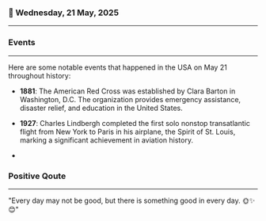 ### 📅 Wednesday, 21 May, 2025
------
### Events
------
Here are some notable events that happened in the USA on May 21 throughout history:

- **1881**: The American Red Cross was established by Clara Barton in Washington, D.C. The organization provides emergency assistance, disaster relief, and education in the United States.
  
- **1927**: Charles Lindbergh completed the first solo nonstop transatlantic flight from New York to Paris in his airplane, the Spirit of St. Louis, marking a significant achievement in aviation history.
  
-
### Positive Qoute
------
"Every day may not be good, but there is something good in every day. 🌞✨😊"
